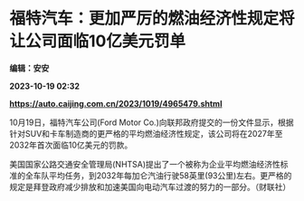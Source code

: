 # 福特汽车：更加严厉的燃油经济性规定将让公司面临10亿美元罚单
**编辑：安安**

**2023-10-19 02:32**

**https://auto.caijing.com.cn/2023/1019/4965479.shtml**

10月19日，福特汽车公司(Ford Motor Co.)向联邦政府提交的一份文件显示，根据针对SUV和卡车制造商的更严格的平均燃油经济性规定，该公司将在2027年至2032年首次面临10亿美元的罚款。

美国国家公路交通安全管理局(NHTSA)提出了一个被称为企业平均燃油经济性标准的全车队平均任务，到2032年每加仑汽油行驶58英里(93公里)左右。更严格的规定是拜登政府减少排放和加速美国向电动汽车过渡的努力的一部分。（财联社）